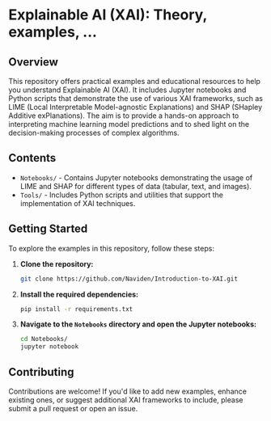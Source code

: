 
# Explainable AI (XAI): Theory, examples, ...
## Overview

This repository offers practical examples and educational resources to help you understand Explainable AI (XAI). 
It includes Jupyter notebooks and Python scripts that demonstrate the use of various XAI frameworks, such as 
LIME (Local Interpretable Model-agnostic Explanations) and SHAP (SHapley Additive exPlanations). 
The aim is to provide a hands-on approach to interpreting machine learning model predictions and to shed light 
on the decision-making processes of complex algorithms.

## Contents

- `Notebooks/` - Contains Jupyter notebooks demonstrating the usage of LIME and SHAP for different types of data (tabular, text, and images).
- `Tools/` - Includes Python scripts and utilities that support the implementation of XAI techniques.

## Getting Started

To explore the examples in this repository, follow these steps:

1. **Clone the repository:**
   ```bash
   git clone https://github.com/Naviden/Introduction-to-XAI.git
   ```

2. **Install the required dependencies:**
   ```bash
   pip install -r requirements.txt
   ```

3. **Navigate to the `Notebooks` directory and open the Jupyter notebooks:**
   ```bash
   cd Notebooks/
   jupyter notebook
   ```

## Contributing

Contributions are welcome! If you'd like to add new examples, enhance existing ones, or suggest additional XAI frameworks to include, please submit a pull request or open an issue.
